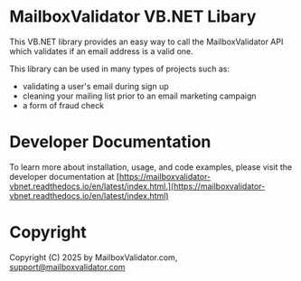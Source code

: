 MailboxValidator VB.NET Libary
==============================

This VB.NET library provides an easy way to call the MailboxValidator API which validates if an email address is a valid one.

This library can be used in many types of projects such as:

 - validating a user's email during sign up
 - cleaning your mailing list prior to an email marketing campaign
 - a form of fraud check

# Developer Documentation
To learn more about installation, usage, and code examples, please visit the developer documentation at [https://mailboxvalidator-vbnet.readthedocs.io/en/latest/index.html.](https://mailboxvalidator-vbnet.readthedocs.io/en/latest/index.html)

Copyright
=========

Copyright (C) 2025 by MailboxValidator.com, support@mailboxvalidator.com
